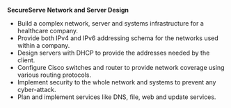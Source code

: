 **SecureServe Network and Server Design**

- Build a complex network, server and systems infrastructure for a healthcare company.
- Provide both IPv4 and IPv6 addressing schema for the networks used within a company.
- Design servers with DHCP to provide the addresses needed by the client.
- Configure Cisco switches and router to provide network coverage using various routing protocols.
- Implement security to the whole network and systems to prevent any cyber-attack.
- Plan and implement services like DNS, file, web and update services.
